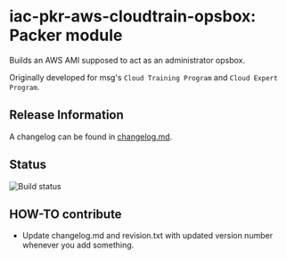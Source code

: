 # iac-pkr-aws-cloudtrain-opsbox: Packer module 

Builds an AWS AMI supposed to act as an administrator opsbox.

Originally developed for msg's `Cloud Training Program` and `Cloud Expert Program`.

## Release Information

A changelog can be found in [changelog.md](changelog.md).

## Status

![Build status](https://codebuild.eu-west-1.amazonaws.com/badges?uuid=eyJlbmNyeXB0ZWREYXRhIjoiaXlRTzMwUGk5MTkzcEVZQ29KdkltVkZCR1ZJSnZoSHBlelFzRnVIV1pXTVNnNjFTRWExYmRTK0xxU3ZWaE5pd3Y3TG1PRkwrU1RVZ093a3k0b0F6U1lrPSIsIml2UGFyYW1ldGVyU3BlYyI6IjNMU3k4SzNHWFQrV1Rpak4iLCJtYXRlcmlhbFNldFNlcmlhbCI6MX0%3D&branch=main)

## HOW-TO contribute

* Update changelog.md and revision.txt with updated version number whenever you add something.
